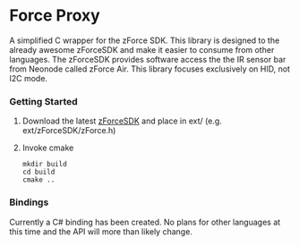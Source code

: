 # Force Proxy

A simplified C wrapper for the zForce SDK. This library is designed to the already  awesome zForceSDK and make it easier to consume from other languages.  The zForceSDK provides software access the the IR sensor bar from Neonode called zForce Air. This library focuses exclusively on HID, not I2C mode.



### Getting Started

1. Download the latest [zForceSDK](https://support.neonode.com/docs/display/Downloads/zForce+SDK+Downloads) and place in ext/ (e.g. ext/zForceSDK/zForce.h)

2. Invoke cmake

   ```
   mkdir build
   cd build
   cmake ..
   ```



### Bindings

Currently a C# binding has been created. No plans for other languages at this time and the API will more than likely change.

